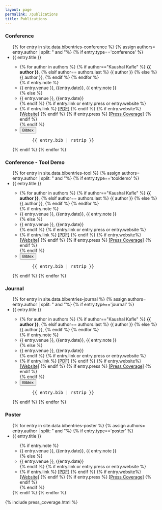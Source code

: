 ```yaml
---
layout: page
permalink: /publications
title: Publications
---
```


<div class="publication-list container">
  <div class="conference-papers">
    <h3>Conference</h3>
    <ul class="conference-paper-list">
      {% for entry in site.data.bibentries-conference %}
      {% assign authors= entry.author | split: " and "%}
      {% if entry.type=='conference' %}
      <div class="paper-entry">
        <li class="paper-title"> {{ entry.title }} </li>
        <ul class="paper-metadata">
          <li class="paper-authors">
            {% for author in authors %}
            {% if author=="Kaushal Kafle" %}
             <strong>{{ author }}</strong>, 
            {% elsif author== authors.last %}
            {{ author }}
            {% else %}
            {{ author }},
            {% endif %}
            {% endfor %}
          </li>
          {% if entry.note %}
          <li class="paper-venue">{{ entry.venue }}, {{entry.date}}, {{ entry.note }} </li>
          {% else %}
          <li class="paper-venue">{{ entry.venue }}, {{entry.date}} </li>
          {% endif %}
          {% if entry.link or entry.press or entry.website %}
          <li class="paper-links">
            {% if entry.link %}
            <a href="{{entry.link | relative_url }}">[PDF]</a>
            {% endif %}
            {% if entry.website%}
            <a href="{{entry.website}}" target="_blank">[Website]</a>
            {% endif %}
            {% if entry.press %}
            <a href="{{entry.press}}">[Press Coverage]</a>
            {% endif %}
          </li>
          {% endif %}
          <li class="bibtex">
            <button type="button" class="bib-collapsible btn btn-info btn-sm rounded-pill">Bibtex</button>
            <div class="bib-button-content">
              <figure class="full-bib highlight">
                <pre>{{ entry.bib | rstrip }} </pre>
              </figure>
            </div>
          </li>
        </ul>
      </div>
      {% endif %}
      {% endfor %}
    </ul>
  </div>

  <div class="conference-papers">
  <h3>Conference - Tool Demo</h3>
  <ul class="conference-paper-list">
    {% for entry in site.data.bibentries-tool %}
    {% assign authors= entry.author | split: " and "%}
    {% if entry.type=='tooldemo' %}
    <div class="paper-entry">
      <li class="paper-title"> {{ entry.title }} </li>
      <ul class="paper-metadata">
        <li class="paper-authors">
          {% for author in authors %}
          {% if author=="Kaushal Kafle" %}
           <strong>{{ author }}</strong>, 
          {% elsif author== authors.last %}
          {{ author }}
          {% else %}
          {{ author }},
          {% endif %}
          {% endfor %}
        </li>
        {% if entry.note %}
          <li class="paper-venue">{{ entry.venue }}, {{entry.date}}, {{ entry.note }} </li>
        {% else %}
          <li class="paper-venue">{{ entry.venue }}, {{entry.date}} </li>
        {% endif %}
        {% if entry.link or entry.press or entry.website %}
        <li class="paper-links">
          {% if entry.link %}
          <a href="{{entry.link | relative_url }}">[PDF]</a>
          {% endif %}
          {% if entry.website%}
          <a href="{{entry.website}}" target="_blank">[Website]</a>
          {% endif %}
          {% if entry.press %}
          <a href="{{entry.press}}">[Press Coverage]</a>
          {% endif %}
        </li>
        {% endif %}
        <li class="bibtex">
          <button type="button" class="bib-collapsible btn btn-info btn-sm rounded-pill">Bibtex</button>
          <div class="bib-button-content">
            <figure class="full-bib highlight">
              <pre>{{ entry.bib | rstrip }} </pre>
            </figure>
          </div>
        </li>
      </ul>
    </div>
    {% endif %}
    {% endfor %}
  </ul>
</div>

  <div class="conference-papers">
  <h3>Journal</h3>
  <ul class="conference-paper-list">
    {% for entry in site.data.bibentries-journal %}
    {% assign authors= entry.author | split: " and "%}
    {% if entry.type=='journal' %}
    <div class="paper-entry">
      <li class="paper-title"> {{ entry.title }} </li>
      <ul class="paper-metadata">
        <li class="paper-authors">
          {% for author in authors %}
          {% if author=="Kaushal Kafle" %}
           <strong>{{ author }}</strong>, 
          {% elsif author== authors.last %}
          {{ author }}
          {% else %}
          {{ author }},
          {% endif %}
          {% endfor %}
        </li>
        {% if entry.note %}
          <li class="paper-venue">{{ entry.venue }}, {{entry.date}}, {{ entry.note }} </li>
        {% else %}
          <li class="paper-venue">{{ entry.venue }}, {{entry.date}} </li>
        {% endif %}
        {% if entry.link or entry.press or entry.website %}
        <li class="paper-links">
          {% if entry.link %}
          <a href="{{entry.link | relative_url }}">[PDF]</a>
          {% endif %}
          {% if entry.website%}
          <a href="{{entry.website}}" target="_blank">[Website]</a>
          {% endif %}
          {% if entry.press %}
          <a href="{{entry.press}}">[Press Coverage]</a>
          {% endif %}
        </li>
        {% endif %}
        <li class="bibtex">
          <button type="button" class="bib-collapsible btn btn-info btn-sm rounded-pill">Bibtex</button>
          <div class="bib-button-content">
            <figure class="full-bib highlight">
              <pre>{{ entry.bib | rstrip }} </pre>
            </figure>
          </div>
        </li>
      </ul>
    </div>
    {% endif %}
    {% endfor %}
  </ul>
</div>

<div class="conference-papers">
  <h3>Poster</h3>
  <ul class="conference-paper-list">
    {% for entry in site.data.bibentries-poster %}
    {% assign authors= entry.author | split: " and "%}
    {% if entry.type=='poster' %}
    <div class="paper-entry">
      <li class="paper-title"> {{ entry.title }} </li>
      <ul class="paper-metadata">
        {% if entry.note %}
          <li class="paper-venue">{{ entry.venue }}, {{entry.date}}, {{ entry.note }} </li>
        {% else %}
          <li class="paper-venue">{{ entry.venue }}, {{entry.date}} </li>
        {% endif %}
        {% if entry.link or entry.press or entry.website %}
        <li class="paper-links">
          {% if entry.link %}
          <a href="{{entry.link | relative_url }}">[PDF]</a>
          {% endif %}
          {% if entry.website%}
          <a href="{{entry.website}}" target="_blank">[Website]</a>
          {% endif %}
          {% if entry.press %}
          <a href="{{entry.press}}">[Press Coverage]</a>
          {% endif %}
        </li>
        {% endif %}
      </ul>
    </div>
    {% endif %}
    {% endfor %}
  </ul>
</div>

  <!-- <div class="conference-papers">
    <h4>Undergraduate Publication</h4>

    <ul class="undergrad-paper-list">
      {% for entry in site.data.bibentries-others %}
      {% assign authors= entry.author | split: " and "%}
      {% if entry.type=='undergrad' %}
      <div class="paper-entry">
        <li class="paper-title"> {{ entry.title }} </li>
        <ul class="paper-metadata">
          <li class="paper-authors">
            {% for author in authors %}
            {% if author=="Kaushal Kafle" %}
             <strong>{{ author }}</strong>, 
            {% elsif author== authors.last %}
            {{ author }}
            {% else %}
            {{ author }},
            {% endif %}
            {% endfor %}
          </li>
          {% if entry.note %}
          <li class="paper-venue">{{ entry.venue }}, {{entry.date}}, {{ entry.note }} </li>
        {% else %}
          <li class="paper-venue">{{ entry.venue }}, {{entry.date}} </li>
        {% endif %}
          {% if entry.link or entry.press or entry.website %}
          <li class="paper-links">
            {% if entry.link %}
            <a href="{{entry.link }}">[PDF]</a>
            {% endif %}
            {% if entry.website%}
            <a href="{{entry.website}}" target="_blank">[Website]</a>
            {% endif %}
            {% if entry.press %}
            <a href="{{entry.press}}">[Press Coverage]</a>
            {% endif %}
          </li>
          {% endif %}
          <li>
            <button type="button" class="bib-collapsible btn btn-info btn-sm rounded-pill">Bibtex</button>
            <div class="bib-button-content">
              <figure class="full-bib highlight">
                <pre>{{ entry.bib | rstrip }} </pre>
              </figure>
            </div>
          </li>
        </ul>
      </div>
      {% endif %}
      {% endfor %}
    </ul>
  </div>  -->
  <!--other publications-->

  <div class="news-coverage">
    {% include press_coverage.html %}
  </div>

</div>
